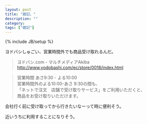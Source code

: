 ```yaml
---
layout: post
title: "雑記。"
description: ""
category: 
tags: ["雑記"]
---
```

{% include JB/setup %}

ヨドバシしゅごい、営業時間外でも商品受け取れるんだ。

> ヨドバシ.com - マルチメディアAkiba  
> http://www.yodobashi.com/ec/store/0018/index.html

> 営業時間  あさ9:30 - よる10:00  
営業時間外のよる10:00-あさ 9:30の間も、  
「ネットで注文　店舗で受け取りサービス」をご利用いただくと、  
商品をお受け取りいただけます。  

会社行く前に受け取ってから行きたいなーって時に便利そう。


近いうちに利用することになりそう。